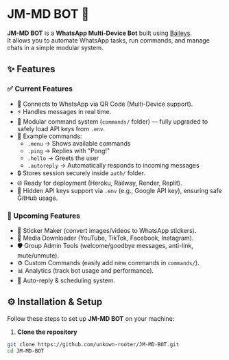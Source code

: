# JM-MD BOT 🤖

**JM-MD BOT** is a **WhatsApp Multi-Device Bot** built using [Baileys](https://github.com/WhiskeySockets/Baileys).  
It allows you to automate WhatsApp tasks, run commands, and manage chats in a simple modular system.

## ✨ Features

### ✅ Current Features
- 📲 Connects to WhatsApp via QR Code (Multi-Device support).
- ⚡ Handles messages in real time.
- 🧩 Modular command system (`commands/` folder) — fully upgraded to safely load API keys from `.env`.
- 🤖 Example commands:
  - `.menu` → Shows available commands
  - `.ping` → Replies with "Pong!"
  - `.hello` → Greets the user
  - `.autoreply` → Automatically responds to incoming messages
- 🔒 Stores session securely inside `auth/` folder.
- 🌐 Ready for deployment (Heroku, Railway, Render, Replit).
- 🔑 Hidden API keys support via `.env` (e.g., Google API key), ensuring safe GitHub usage.

### 🚀 Upcoming Features
- 🎨 Sticker Maker (convert images/videos to WhatsApp stickers).
- 🎵 Media Downloader (YouTube, TikTok, Facebook, Instagram).
- 🛡️ Group Admin Tools (welcome/goodbye messages, anti-link, mute/unmute).
- ⚙️ Custom Commands (easily add new commands in `commands/`).
- 📊 Analytics (track bot usage and performance).
- 🔔 Auto-reply & scheduling system.

## ⚙️ Installation & Setup
Follow these steps to set up **JM-MD BOT** on your machine:

1. **Clone the repository**

```bash
git clone https://github.com/unkown-rooter/JM-MD-BOT.git
cd JM-MD-BOT
